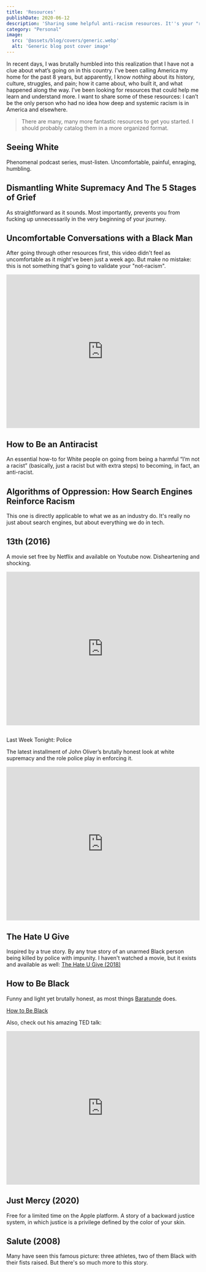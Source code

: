 ```yaml
---
title: 'Resources'
publishDate: 2020-06-12
description: 'Sharing some helpful anti-racism resources. It''s your "red pill": learn the truth, and after this, there is no turning back or choose a life of deliberate, aggressive ignorance.'
category: "Personal"
image:
  src: '@assets/blog/covers/generic.webp'
  alt: 'Generic blog post cover image'
---
```


In recent days, I was brutally humbled into this realization that I have not a clue about what’s going on in this country. I've been calling America my home for the past 8 years, but apparently, I know _nothing_ about its history, culture, struggles, and pain; how it came about, who built it, and what happened along the way. I’ve been looking for resources that could help me learn and understand more. I want to share some of these resources: I can’t be the only person who had no idea how deep and systemic racism is in America and elsewhere.

> There are many, many more fantastic resources to get you started. I should probably catalog them in a more organized format.

## Seeing White

Phenomenal podcast series, must-listen. Uncomfortable, painful, enraging, humbling.

## Dismantling White Supremacy And The 5 Stages of Grief

As straightforward as it sounds. Most importantly, prevents you from fucking up unnecessarily in the very beginning of your journey.

## Uncomfortable Conversations with a Black Man

After going through other resources first, this video didn't feel as uncomfortable as it might've been just a week ago. But make no mistake: this is not something that's going to validate your "not-racism".

<iframe
  width="100%"
  height="400"
  src="https://www.youtube.com/embed/h8jUA7JBkF4"
  frameBorder="0"
  allow="encrypted-media; picture-in-picture"
></iframe>

## How to Be an Antiracist

An essential how-to for White people on going from being a harmful “I’m not a racist” (basically, just a racist but with extra steps) to becoming, in fact, an anti-racist.

## Algorithms of Oppression: How Search Engines Reinforce Racism

This one is directly applicable to what we as an industry do. It's really no just about search engines, but about everything we do in tech.

## 13th (2016)

A movie set free by Netflix and available on Youtube now. Disheartening and shocking.

<iframe
  width="100%"
  height="400"
  src="https://www.youtube.com/embed/krfcq5pF8u8"
  frameBorder="0"
  allow="encrypted-media; picture-in-picture"
></iframe>

##

Last Week Tonight: Police

The latest installment of John Oliver’s brutally honest look at white supremacy and the role police play in enforcing it.

<iframe
  width="100%"
  height="400"
  src="https://www.youtube.com/embed/Wf4cea5oObY"
  frameBorder="0"
  allow="encrypted-media; picture-in-picture"
></iframe>

## The Hate U Give

Inspired by a true story. By any true story of an unarmed Black person being killed by police with impunity. I haven't watched a movie, but it exists and available as well: [The Hate U Give (2018)](https://www.youtube.com/watch?v=NXy0H-EZR5s)

## How to Be Black

Funny and light yet brutally honest, as most things [Baratunde](https://www.baratunde.com/) does.

[How to Be Black](https://bookshop.org/books/how-to-be-black/9780062003225?aid=8136)

Also, check out his amazing TED talk:

<iframe
  width="100%"
  height="400"
  src="https://www.youtube.com/embed/RZgkjEdMbSw"
  frameBorder="0"
  allow="encrypted-media; picture-in-picture"
></iframe>

## Just Mercy (2020)

Free for a limited time on the Apple platform. A story of a backward justice system, in which justice is a privilege defined by the color of your skin.

## Salute (2008)

Many have seen this famous picture: three athletes, two of them Black with their fists raised. But there's so much more to this story.
